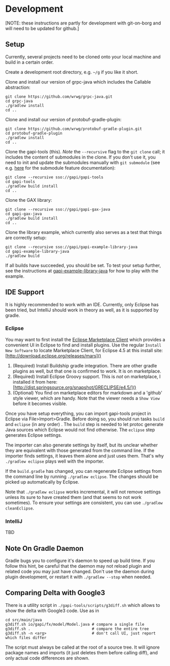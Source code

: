 # Development

[NOTE: these instructions are partly for development with git-on-borg and will need to be updated
for github.]

## Setup

Currently, several projects need to be cloned onto your local machine and build in a certain order.

Create a development root directory, e.g. `~/g` if you like it short.

Clone and install our version of grpc-java which includes the Callable abstraction:

    git clone https://github.com/wrwg/grpc-java.git
    cd grpc-java
    ./gradlew install
    cd ..

Clone and install our version of protobuf-gradle-plugin:

    git clone https://github.com/wrwg/protobuf-gradle-plugin.git
    cd protobuf-gradle-plugin
    ./gradlew install
    cd ..

Clone the gapi-tools (this). _Note_ the `--recursive` flag to the `git clone` call; it includes
the content of submodules in the clone. If you don't use
it, you need to init and update the submodules manually with `git submodule` (see e.g.
[here](https://git-scm.com/docs/git-submodule) for the submodule feature documentation):

    git clone --recursive sso://gapi/gapi-tools
    cd gapi-tools
    ./gradlew build install
    cd ..

Clone the GAX library:

    git clone --recursive sso://gapi/gapi-gax-java
    cd gapi-gax-java
    ./gradlew build install
    cd ..

Clone the library example, which currently also serves as a test that things are correctly setup:

    git clone --recursive sso://gapi/gapi-example-library-java
    cd gapi-example-library-java
    ./gradlew build

If all builds have succeeded, you should be set. To test your setup further, see the instructions
at [gapi-example-library-java](https://gapi.git.corp.google.com/gapi-example-library-java) for how
to play with the example.

## IDE Support

It is highly recommended to work with an IDE. Currently, only Eclipse has been tried, but IntelliJ
should work in theory as well, as it is supported by gradle.

### Eclipse

You may want to first install the [Eclipse Marketplace Client](https://marketplace.eclipse.org)
which provides a convenient UI in Eclipse to find and install plugins. Use the regular
`Install New Software` to locate Marketplace Client, for Eclipse 4.5 at this install site: [http://download.eclipse.org/releases/mars]()

1. (Required) Install Buildship gradle integration. There are other gradle plugins as well, but
   that one is confirmed to work. It is on marketplace.
2. (Required) Install Eclipse Groovy support. This is _not_ on marketplace, I installed it from
   here: [http://dist.springsource.org/snapshot/GRECLIPSE/e4.5/]()
3. (Optional) You find on marketplace editors for markdown and a 'github' style viewer, which are
   handy. Note that the viewer needs a `Show View` before it becomes visible.

Once you have setup everything, you can import gapi-tools project in Eclipse via File>Import>Gradle.
Before doing so, you should run tasks `build` and `eclipse` (in any order) . The `build` step is
needed to let protoc generate Java sources which Eclipse would not find otherwise. The `eclipse`
step generates Eclipse settings.

The importer can also generate settings by itself, but its unclear whether they are equivalent
with those generated from the command line. If the importer finds settings, it leaves them alone
and just uses them. That's why `./gradlew eclipse` plays well with the importer.

If the `build.gradle` has changed, you can regenerate Eclipse settings from the command line by
running `./gradlew eclipse`. The changes should be picked up automatically by Eclipse.

Note that `./gradlew eclipse` works incremental, it will not remove settings unless its sure
to have created them (and that seems to not work sometimes). To ensure your
settings are consistent, you can use `./gradlew cleanEclipse`.


### IntelliJ

TBD

## Note On Gradle Daemon

Gradle bugs you to configure it's daemon to speed up build time. If you follow this hint, be
careful that the daemon may not reload plugin and related code you may just have changed. Don't
use the daemon during plugin development, or restart it with `./gradlew --stop`
when needed.

## Comparing Delta with Google3

There is a utility script in `./gapi-tools/scripts/g3diff.sh` which allows to show the delta
with Google3 code. Use as in

    cd src/main/java
    g3diff.sh io/gapi/fx/model/Model.java # compare a single file
    g3diff.sh .                           # compare the entire tree
    g3diff.sh -n <arg>                    # don't call UI, just report which files differ

The script must always be called at the root of a source tree. It will ignore package names and
imports (it just deletes them before calling diff), and only actual code differences are shown.


